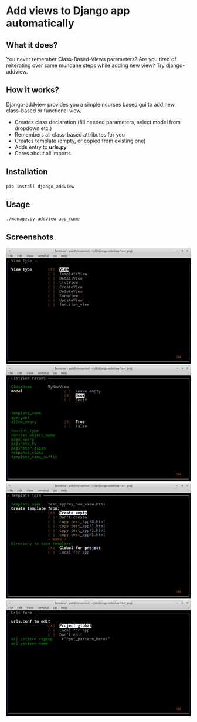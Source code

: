 # Add views to Django app automatically

## What it does?

You never remember Class-Based-Views parameters?
Are you tired of reiterating over same mundane steps while adding new view?
Try django-addview.

## How it works?

Django-addview provides you a simple ncurses based gui to add new class-based or functional view.

* Creates class declaration (fill needed parameters, select model from dropdown etc.)
* Remembers all class-based attributes for you
* Creates template (empty, or copied from existing one)
* Adds entry to __urls.py__
* Cares about all imports

## Installation

`pip install django_addview`

## Usage

`./manage.py addview app_name`

## Screenshots
![screenshot 1](/_screenshots/addview1.png)
![screenshot 2](/_screenshots/addview2.png)
![screenshot 3](/_screenshots/addview3.png)
![screenshot 4](/_screenshots/addview4.png)
